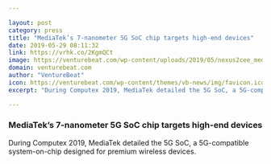 ```yaml
---

layout: post
category: press
title: "MediaTek’s 7-nanometer 5G SoC chip targets high-end devices"
date: 2019-05-29 08:11:32
link: https://vrhk.co/2KgmQCt
image: https://venturebeat.com/wp-content/uploads/2019/05/nexus2cee_mediatek-ic-close-up-1500x1000.jpg?w=1200&strip=all
domain: venturebeat.com
author: "VentureBeat"
icon: https://venturebeat.com/wp-content/themes/vb-news/img/favicon.ico
excerpt: "During Computex 2019, MediaTek detailed the 5G SoC, a 5G-compatible system-on-chip designed for premium wireless devices."

---
```


### MediaTek’s 7-nanometer 5G SoC chip targets high-end devices

During Computex 2019, MediaTek detailed the 5G SoC, a 5G-compatible system-on-chip designed for premium wireless devices.